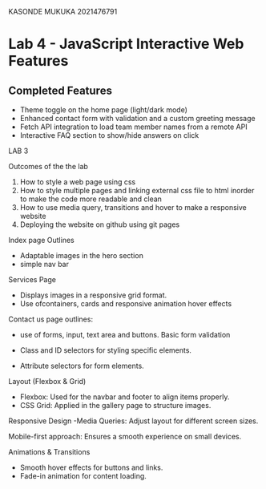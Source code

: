 KASONDE MUKUKA 2021476791

# Lab 4 - JavaScript Interactive Web Features

## Completed Features
- Theme toggle on the home page (light/dark mode)
- Enhanced contact form with validation and a custom greeting message
- Fetch API integration to load team member names from a remote API
- Interactive FAQ section to show/hide answers on click

LAB 3

Outcomes of the the lab
1. How to style a web page using css 
2. How to style multiple pages and linking external css file to html inorder to make the code more readable and clean 
3. How to use media query, transitions and hover to make a responsive website 
4. Deploying the website on github using git pages 

Index page Outlines
- Adaptable images in the hero section 
- simple nav bar 

Services Page 
- Displays images in a responsive grid format.
- Use ofcontainers, cards and responsive animation hover effects 


Contact us page outlines:
- use of forms, input, text area and buttons. Basic form validation


- Class and ID selectors for styling specific elements.
- Attribute selectors for form elements.

Layout (Flexbox & Grid)
- Flexbox: Used for the navbar and footer to align items properly.
- CSS Grid: Applied in the gallery page to structure images.

Responsive Design
-Media Queries: Adjust layout for different screen sizes.

Mobile-first approach: Ensures a smooth experience on small devices.

Animations & Transitions
- Smooth hover effects for buttons and links.
- Fade-in animation for content loading.
